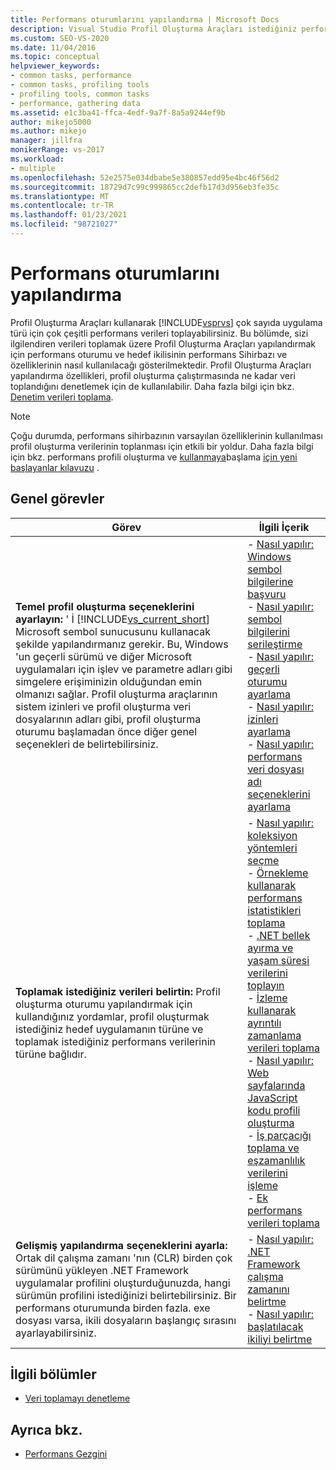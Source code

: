 ```yaml
---
title: Performans oturumlarını yapılandırma | Microsoft Docs
description: Visual Studio Profil Oluşturma Araçları istediğiniz performans verilerini toplamak üzere nasıl yapılandıracağınızı öğrenin. Bu makalede ortak görevler listelenmekte ve bağlantılar sağlanmaktadır.
ms.custom: SEO-VS-2020
ms.date: 11/04/2016
ms.topic: conceptual
helpviewer_keywords:
- common tasks, performance
- common tasks, profiling tools
- profiling tools, common tasks
- performance, gathering data
ms.assetid: e1c3ba41-ffca-4edf-9a7f-8a5a9244ef9b
author: mikejo5000
ms.author: mikejo
manager: jillfra
monikerRange: vs-2017
ms.workload:
- multiple
ms.openlocfilehash: 52e2575e034dbabe5e380857edd95e4bc46f56d2
ms.sourcegitcommit: 18729d7c99c999865cc2defb17d3d956eb3fe35c
ms.translationtype: MT
ms.contentlocale: tr-TR
ms.lasthandoff: 01/23/2021
ms.locfileid: "98721027"
---
```

# <a name="configure-performance-sessions"></a>Performans oturumlarını yapılandırma
Profil Oluşturma Araçları kullanarak [!INCLUDE[vsprvs](../code-quality/includes/vsprvs_md.md)] çok sayıda uygulama türü için çok çeşitli performans verileri toplayabilirsiniz. Bu bölümde, sizi ilgilendiren verileri toplamak üzere Profil Oluşturma Araçları yapılandırmak için performans oturumu ve hedef ikilisinin performans Sihirbazı ve özelliklerinin nasıl kullanılacağı gösterilmektedir. Profil Oluşturma Araçları yapılandırma özellikleri, profil oluşturma çalıştırmasında ne kadar veri toplandığını denetlemek için de kullanılabilir. Daha fazla bilgi için bkz. [Denetim verileri toplama](../profiling/controlling-data-collection.md).

> [!NOTE]
> Çoğu durumda, performans sihirbazının varsayılan özelliklerinin kullanılması profil oluşturma verilerinin toplanması için etkili bir yoldur. Daha fazla bilgi için bkz. performans profili oluşturma ve [kullanmaya](../profiling/getting-started-with-performance-tools.md)başlama [için yeni başlayanlar kılavuzu](../profiling/beginners-guide-to-performance-profiling.md) .

## <a name="common-tasks"></a>Genel görevler

| Görev | İlgili İçerik |
| - | - |
| **Temel profil oluşturma seçeneklerini ayarlayın:** ' İ [!INCLUDE[vs_current_short](../code-quality/includes/vs_current_short_md.md)] Microsoft sembol sunucusunu kullanacak şekilde yapılandırmanız gerekir. Bu, Windows 'un geçerli sürümü ve diğer Microsoft uygulamaları için işlev ve parametre adları gibi simgelere erişiminizin olduğundan emin olmanızı sağlar. Profil oluşturma araçlarının sistem izinleri ve profil oluşturma veri dosyalarının adları gibi, profil oluşturma oturumu başlamadan önce diğer genel seçenekleri de belirtebilirsiniz. | -   [Nasıl yapılır: Windows sembol bilgilerine başvuru](../profiling/how-to-reference-windows-symbol-information.md)<br />-   [Nasıl yapılır: sembol bilgilerini serileştirme](../profiling/how-to-serialize-symbol-information.md)<br />-   [Nasıl yapılır: geçerli oturumu ayarlama](../profiling/how-to-set-the-current-session.md)<br />-   [Nasıl yapılır: izinleri ayarlama](../profiling/how-to-set-permissions.md)<br />-   [Nasıl yapılır: performans veri dosyası adı seçeneklerini ayarlama](../profiling/how-to-set-performance-data-file-name-options.md) |
| **Toplamak istediğiniz verileri belirtin:** Profil oluşturma oturumu yapılandırmak için kullandığınız yordamlar, profil oluşturmak istediğiniz hedef uygulamanın türüne ve toplamak istediğiniz performans verilerinin türüne bağlıdır. | -   [Nasıl yapılır: koleksiyon yöntemleri seçme](../profiling/how-to-choose-collection-methods.md)<br />-   [Örnekleme kullanarak performans istatistikleri toplama](../profiling/collecting-performance-statistics-by-using-sampling.md)<br />-   [.NET bellek ayırma ve yaşam süresi verilerini toplayın](../profiling/collecting-dotnet-memory-allocation-and-lifetime-data.md)<br />-   [İzleme kullanarak ayrıntılı zamanlama verileri toplama](../profiling/collecting-detailed-timing-data-by-using-instrumentation.md)<br />-   [Nasıl yapılır: Web sayfalarında JavaScript kodu profili oluşturma](../profiling/how-to-profile-javascript-code-in-web-pages.md)<br />-   [İş parçacığı toplama ve eşzamanlılık verilerini işleme](../profiling/collecting-thread-and-process-concurrency-data.md)<br />-   [Ek performans verileri toplama](../profiling/collecting-additional-performance-data.md) |
| **Gelişmiş yapılandırma seçeneklerini ayarla:** Ortak dil çalışma zamanı 'nın (CLR) birden çok sürümünü yükleyen .NET Framework uygulamalar profilini oluşturduğunuzda, hangi sürümün profilini istediğinizi belirtebilirsiniz. Bir performans oturumunda birden fazla. exe dosyası varsa, ikili dosyaların başlangıç sırasını ayarlayabilirsiniz. | -   [Nasıl yapılır: .NET Framework çalışma zamanını belirtme](../profiling/how-to-specify-the-dotnet-framework-runtime.md)<br />-   [Nasıl yapılır: başlatılacak ikiliyi belirtme](../profiling/how-to-specify-the-binary-to-start.md) |

## <a name="related-sections"></a>İlgili bölümler
- [Veri toplamayı denetleme](../profiling/controlling-data-collection.md)

## <a name="see-also"></a>Ayrıca bkz.
- [Performans Gezgini](../profiling/performance-explorer.md)
